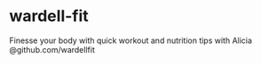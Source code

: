 # wardell-fit
Finesse your body with quick workout and nutrition tips with Alicia @github.com/wardellfit
